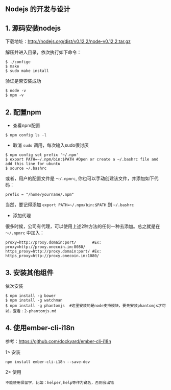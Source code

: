 Nodejs 的开发与设计
-----------------------

    
## 1. 源码安装nodejs
 
下载地址：http://nodejs.org/dist/v0.12.2/node-v0.12.2.tar.gz

解压并进入目录，依次执行如下命令：

```
$ ./confige
$ make
$ sudo make install
```
验证是否安装成功
 
```
$ node -v
$ npm -v
```
   
## 2. 配置npm

* 查看npm配置
```
$ npm config ls -l
```
  
* 取消 `sudo` 调用，每次输入sudo很讨厌
```  
$ npm config set prefix '~/.npm'
$ export PATH=~/.npm/bin:$PATH #Open or create a ~/.bashrc file and add this line for ubuntu
$ source ~/.bashrc
```

或者，用户的配置文件是 `～/.npmrc`, 你也可以手动创建该文件，并添加如下代码：

```
prefix = "/home/yourname/.npm"
```

当然，要记得添加 `export PATH=~/.npm/bin:$PATH` 到 `~/.bashrc`
 
* 添加代理

很多时候，公司有代理，可以使用上述2种方法的任何一种去添加。总之就是在 `～/.npmrc` 中加入：
                 
```
proxy=http://proxy.domain:port/       #Ex: proxy=http://proxy.onecoin.im:8080/
https_proxy=http://proxy.domain:port/ #Ex: https_proxy=http://proxy.onecoin.im:1080/
```

## 3. 安装其他组件

依次安装
  
```
$ npm install -g bower
$ npm install -g watchman
$ npm install -g phantomjs  #这里安装的是node支持模块，要先安装phantomjs才可以，查看：2-phantomjs.md
```  

## 4. 使用ember-cli-i18n

参考：https://github.com/dockyard/ember-cli-i18n
  
1> 安装
 
```
npm install ember-cli-i18n --save-dev
```
  
2> 使用

```  
不能使用保留字，比如：helper,help等作为键名，否则会出错
```